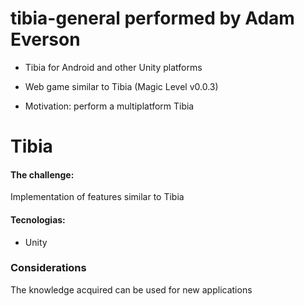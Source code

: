 # tibia-general performed by Adam Everson

* Tibia for Android and other Unity platforms

* Web game similar to Tibia (Magic Level v0.0.3)

* Motivation: perform a multiplatform Tibia

# Tibia
#### The challenge:
Implementation of features similar to Tibia

#### Tecnologias:
  - Unity

### Considerations
The knowledge acquired can be used for new applications

